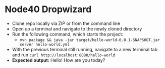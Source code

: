 # Node40 Dropwizard

- Clone repo locally via ZIP or from the command line
- Open up a terminal and navigate to the newly cloned directory
- Run the following command, which starts the project: 
  - `mvn package && java -jar target/hello-world-0.0.1-SNAPSHOT.jar server hello-world.yml`
- With the previous terminal still running, navigate to a new terminal tab and run `curl http://localhost:8080/hello-world` 
- **Expected output:** Hello! How are you today?

